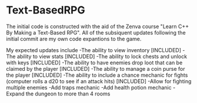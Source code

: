 # Text-BasedRPG
The initial code is constructed with the aid of the Zenva course "Learn C++ By Making a Text-Based RPG".
All of the subsiquent updates following the initial commit are my own code expantions to the game. 

My expected updates include
-The ability to view inventory [INCLUDED]
-The ability to view stats [INCLUDED]
-The ability to lock chests and unlock with keys [INCLUDED]
-The ability to have enemies drop loot that can be claimed by the player [INCLUDED]
-The ability to manage a coin purse for the player [INCLUDED]
-The ability to include a chance mechanic for fights (computer rolls a d20 to see if an attack hits) [INCLUDED]
-Allow for fighting multiple enemies
-Add traps mechanic
-Add health potion mechanic
-Expand the dungeon to more than 4 rooms
